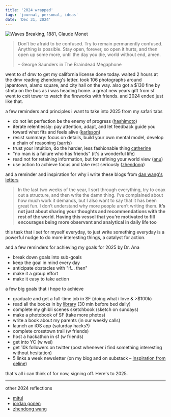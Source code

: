 ```yaml
---
title: '2024 wrapped'
tags: 'journal, personal, ideas'
date: 'Dec 31, 2024'
---
```


![Waves Breaking, 1881, Claude Monet](/images/wavesbyclaude.jpg)

> Don’t be afraid to be confused. Try to remain permanently confused. Anything is possible. Stay open, forever, so open it hurts, and then open up some more, until the day you die, world without end, amen.
>
> – George Saunders in The Braindead Megaphone

went to sf dmv to get my california license done today. waited 2 hours at the dmv reading zhendong's letter. took 106 photographs around japantown, alamo square, and city hall on the way. also got a $130 fine by sfmta on the bus as i was heading home. a great new years gift from sf. went to coit tower to watch the fireworks with friends. and 2024 ended just like that.

a few reminders and principles i want to take into 2025 from my safari tabs

- do not let perfection be the enemy of progress ([hashimoto](https://mitchellh.com/writing/building-large-technical-projects#user-content-fn-1))
- iterate relentlessly: pay attention, adapt, and let feedback guide you toward what fits and feels alive ([karlsson](https://www.henrikkarlsson.xyz/p/unfolding))
- resist summary: focus on details, build your own mental model, develop a chain of reasoning ([sarris](https://map.simonsarris.com/p/resist-summary))
- trust your intuition, do the harder, less fashionable thing [catherine](https://catherineshannon.substack.com/p/how-to-make-the-most-of-your-20s-37a)
- "no man is a failure who has friends" (it's a wonderful life)
- read not for retaining information, but for refining your world view ([anu](https://www.workingtheorys.com/p/writing-wrapped))
- use action to achieve focus and take rest seriously ([zhendong](https://zhengdongwang.com/2024/12/29/2024-letter.html))

and a reminder and inspiration for why i write these blogs from [dan wang's letters](https://danwang.co/2023-letter/)

> In the last two weeks of the year, I sort through everything, try to coax out a structure, and then write the damn thing. I’ve complained about how much work it demands, but I also want to say that it has been great fun. I don’t understand why more people aren’t writing them. **It’s not just about sharing your thoughts and recommendations with the rest of the world. Having this vessel that you’re motivated to fill encourages being more observant and analytical in daily life too**

this task that i set for myself everyday, to just write something everyday is a powerful nudge to do more interesting things, a catalyst for action.

and a few reminders for achieving my goals for 2025 by Dr. Ana

- break down goals into sub-goals
- keep the goal in mind every day
- anticipate obstacles with "if... then"
- make it a group effort
- make it easy to take action

a few big goals that i hope to achieve

- graduate and get a full-time job in SF (doing what i love & >$100k)
- read all the books in by [library](/library) (30 min before bed daily)
- complete my ghibli scenes sketchbook (sketch on sundays)
- make a photobook of SF (take more photos)
- write a book about my parents (in our weekly calls)
- launch an iOS app (saturday hacks?)
- complete crosstown trail (w friends)
- host a hackathon in sf (w friends)
- get into YC (w wei)
- get 10k followers on twitter (post whenever i find something interesting without hesitation)
- 5 links a week newsletter (on my blog and on substack – [inspiration from celine](https://www.personalcanon.com/p/in-praise-of-writing-on-the-internet))

that's all i can think of for now, signing off. Here's to 2025.

---

other 2024 reflections

- [mitul](https://mitul.ca/p/2024)
- [jordan gonen](https://docs.google.com/document/d/1V-r87yBT5yphoxz7owCRwYugqczzQNeSBdqJ8K75rVw/mobilebasic)
- [zhendong wang](https://zhengdongwang.com/2024/12/29/2024-letter.html)
